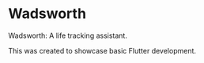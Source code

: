 # Wadsworth

Wadsworth: A life tracking assistant.

This was created to showcase basic Flutter development.